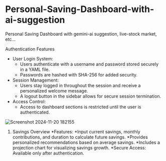 # Personal-Saving-Dashboard-with-ai-suggestion
Personal Saving Dashboard with gemini-ai suggestion, live-stock market, etc... 

Authentication Features  
* User Login System:  
  * Users authenticate with a username and password stored securely in a YAML file.  
  * Passwords are hashed with SHA-256 for added security.  
* Session Management:  
  * Users stay logged in throughout the session and receive a personalized welcome message.  
  * A logout button in the sidebar allows for secure session termination.  
* Access Control:  
  * Access to dashboard sections is restricted until the user is authenticated.
    
![Screenshot 2024-11-20 182155](https://github.com/user-attachments/assets/e9c8c38a-2499-4ce3-b70f-d04b92c1739d)

1. Savings Overview
*Features:
  *Input current savings, monthly contributions, and duration to calculate future savings.
  *Provides personalized recommendations based on average savings.
  *Includes a projection chart for visualizing savings growth.
*Secure Access: Available only after authentication.
